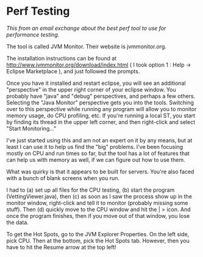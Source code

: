 # Perf Testing

*This from an email exchange about the best perf tool to use for performance
testing.*

The tool is called JVM Monitor. Their website is jvmmonitor.org.

The installation instructions can be found at
http://www.jvmmonitor.org/download/index.html ( I took option 1 : Help ->
Eclipse Marketplace ), and just followed the prompts.

Once you have it installed and restart eclipse, you will see an additional
"perspective" in the upper right corner of your eclipse window. You probably
have "java" and "debug" perspectives, and perhaps a few others. Selecting the
"Java Monitor" perspective gets you into the tools. Switching over to this
perspective while running any program will allow you to monitor memory usage, do
CPU profiling, etc. If you're running a local ST, you start by finding its
thread in the upper left corner, and then right-click and select "Start
Monitoring..."

I've just started using this and am not an expert on it by any means, but at
least I can use it to help us find the "big" problems. I've been focusing mostly
on CPU and run times so far, but the tool has a lot of features that can help us
with memory as well, if we can figure out how to use them.

What was quirky is that it appears to be built for servers. You're also faced
with a bunch of blank screens when you run.

I had to (a) set up all files for the CPU testing, (b) start the program
(VettingViewer.java), then (c) as soon as I saw the process show up in the
monitor window, right-click and tell it to monitor (probably missing some
stuff). Then (d) quickly move to the CPU window and hit the | > icon. And once
the program finishes, then if you move out of that window, you lose the data.

To get the Hot Spots, go to the JVM Explorer Properties. On the left side, pick
CPU. Then at the bottom, pick the Hot Spots tab. However, then you have to hit
the Resume arrow at the top left!
